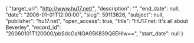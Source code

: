 {
  "target_url": "http://www.hu17.net/", 
  "description": "", 
  "end_date": null, 
  "date": "2006-01-01T12:00:00", 
  "slug": 59113626, 
  "subject": null, 
  "publisher": "hu17.net", 
  "open_access": true, 
  "title": "HU17.net: It's all about Beverley", 
  "record_id": "20060101T120000/pbSdcGaNOA95K839Q6EHlw==", 
  "start_date": null
}

